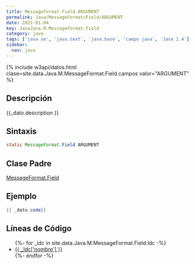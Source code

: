 ```yaml
---
title: MessageFormat.Field.ARGUMENT
permalink: Java/MessageFormat/Field/ARGUMENT
date: 2021-01-04
key: JavaJava.M.MessageFormat.Field
category: java
tags: ['java se', 'java.text', 'java.base', 'campo java', 'Java 1.4']
sidebar: 
  nav: java
---
```


{% include w3api/datos.html clase=site.data.Java.M.MessageFormat.Field.campos valor="ARGUMENT" %}

## Descripción
{{_dato.description }}

## Sintaxis
~~~java
static MessageFormat.Field ARGUMENT
~~~

## Clase Padre
[MessageFormat.Field](/Java/MessageFormat/Field/)

## Ejemplo
~~~java
{{ _dato.code}}
~~~

## Líneas de Código
<ul>
{%- for _ldc in site.data.Java.M.MessageFormat.Field.ldc -%}
   <li>
       <a href="{{_ldc['url'] }}">{{ _ldc['nombre'] }}</a>
   </li>
{%- endfor -%}
</ul>
